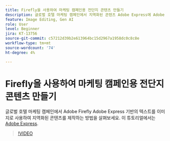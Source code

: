 ```yaml
---
title: Firefly을 사용하여 마케팅 캠페인용 전단지 콘텐츠 만들기
description: 글로벌 호텔 마케팅 캠페인에서 지역화된 콘텐츠 Adobe Express에 Adobe Firefly 기반의 Text to Image를 사용하는 방법을 살펴보세요
feature: Image Editing, Gen AI
role: User
level: Beginner
jira: KT-13756
source-git-commit: c57212d39b2e613964bc15d2967a1958dc0c8c8e
workflow-type: tm+mt
source-wordcount: '74'
ht-degree: 4%

---
```


# Firefly을 사용하여 마케팅 캠페인용 전단지 콘텐츠 만들기

글로벌 호텔 마케팅 캠페인에서 Adobe Firefly Adobe Express 기반의 텍스트를 이미지로 사용하여 지역화된 콘텐츠를 제작하는 방법을 살펴보세요. 이 튜토리얼에서는 [Adobe Express](https://www.adobe.com/express/).

>[!VIDEO](https://video.tv.adobe.com/v/3422426?quality=12&learn=on&hidetitle=true)
